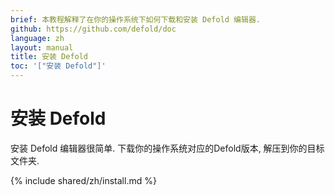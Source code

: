```yaml
---
brief: 本教程解释了在你的操作系统下如何下载和安装 Defold 编辑器.
github: https://github.com/defold/doc
language: zh
layout: manual
title: 安装 Defold
toc: '["安装 Defold"]'
---
```


# 安装 Defold

安装 Defold 编辑器很简单. 下载你的操作系统对应的Defold版本, 解压到你的目标文件夹.

{% include shared/zh/install.md %}